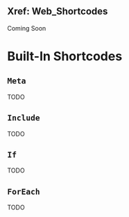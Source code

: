 ﻿Xref: Web_Shortcodes
---
Coming Soon

# Built-In Shortcodes

## `Meta`

TODO

## `Include`

TODO

## `If`

TODO

## `ForEach`

TODO